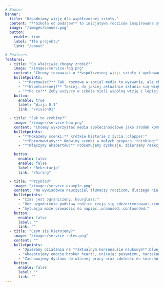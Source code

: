 ```yaml
---
# Banner
banner:
  title: "Uzgadniamy wizję dla współczesnej szkoły."
  content: "**Szkoła od podstaw** to inicjatywa rodziców inspirowana sytuacją w nowej szkole w Warszawie."
  image: "/images/banner.png"
  button:
    enable: true
    label: "Tło projektu"
    link: "/about"

# Features
features:
  - title: "Co właściwie chcemy zrobić?"
    image: "/images/service-faq.png"
    content: "Chcemy rozmawiać o **współczesnej wizji szkoły i wychowania** w mediach społecznościowych."
    bulletpoints:
      - "**Rozmawiać?** Tak, rozmowa w social media to wyzwanie, ale chcemy spróbować.:speech_balloon:"
      - "**Współczesnej?** Takiej, do jakiej aktualnie skłania się większość ekspertów.:superhero_woman::superhero_man:"
      - "**Po co?** Żeby wszyscy w szkole mieli wspólną wizję i lepiej pracowali jako zespół.:handshake:"
    button:
      enable: true
      label: "Wizja 0.1"
      link: "/vision01"

  - title: "Jak to zrobimy?"
    image: "/images/service-how.png"
    content: "Chcemy wykorzystać media społecznościowe jako środek komunikacji."
    bulletpoints:
      - "**Pokażemy scenki:** Krótkie historie z życia.:clapper:"
      - "**Porozmawiamy:** Omówimy scenki w małych grupach.:thinking:"
      - "**Włączymy ekspertów:** Podsumujemy dyskusje, zbierzemy reakcje i przygotujemy następną iterację.:mega::thumbsup::arrows_counterclockwise:"

    button:
      enable: false
      enable: false
      label: "Rekrutacja"
      link: "/hiring"

  - title: "Przykład"
    image: "/images/service-example.png"
    content: "Na wywiadówce nauczyciel tłumaczy rodzicom, dlaczego nie chwali uczniów, odwołując się do książki ‘Współczesna Pedagogika’."
    bulletpoints:
      - "Czas jest ograniczony.:hourglass:"
      - "Bez uzgodnienia podstaw rodzice czują się zdezorientowani.:confused:"
      - "Sytuacja może prowadzić do napięć.:unamused::confounded:"
    button:
      enable: false
      label: ""
      link: ""
  - title: "Czym się kierujemy?"
    image: "/images/service-rules.png"
    content: ""
    bulletpoints:
      - "Opieramy działania na **aktualnym konsensusie naukowym**:blue_book: i realiach życia."
      - "Akceptujemy emocje:broken_heart:, unikając pesymizmu, narzekania i pretensji.:weary:"
      - "Zachowujemy dystans do własnej pracy oraz zdolność do śmiechu z własnej osoby.:face_with_hand_over_mouth:"
    button:
      enable: false
      label: ""
      link: ""
---
```

